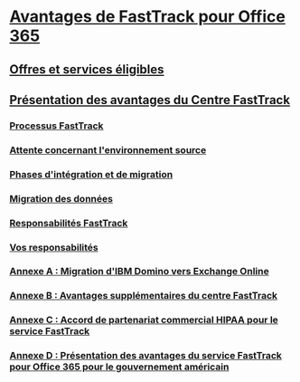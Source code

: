 # [Avantages de FastTrack pour Office 365](fasttrack-benefit-for-office-365.md)
## [Offres et services éligibles](eligible-services-and-plans.md)
## [Présentation des avantages du Centre FastTrack](fasttrack-benefit-overview.md)
### [Processus FastTrack](fasttrack-process.md)
### [Attente concernant l'environnement source](source-environment-expectations.md)
### [Phases d'intégration et de migration](onboarding-and-migration.md)
### [Migration des données](data-migration.md)
### [Responsabilités FastTrack](fasttrack-responsibilities.md)
### [Vos responsabilités](your-responsibilities.md)
### [Annexe A : Migration d'IBM Domino vers Exchange Online](from-ibm-domino-to-exchange-online.md)
### [Annexe B : Avantages supplémentaires du centre FastTrack](fasttrack-additional-benefits.md)
### [Annexe C : Accord de partenariat commercial HIPAA pour le service FastTrack](hipaa-business-associate-agreement.md)
### [Annexe D : Présentation des avantages du service FastTrack pour Office 365 pour le gouvernement américain](US-Gov-appendix-overview.md)
